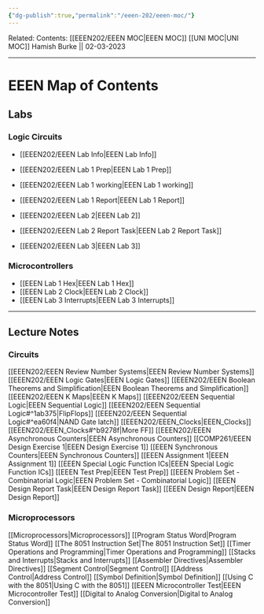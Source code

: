 ```yaml
---
{"dg-publish":true,"permalink":"/eeen-202/eeen-moc/"}
---
```



Related: 
Contents: [[EEEN202/EEEN MOC\|EEEN MOC]]
[[UNI MOC\|UNI MOC]]
Hamish Burke || 02-03-2023
***

# EEEN Map of Contents

## Labs

### Logic Circuits

- [[EEEN202/EEEN Lab Info\|EEEN Lab Info]]

- [[EEEN202/EEEN Lab 1 Prep\|EEEN Lab 1 Prep]]
- [[EEEN202/EEEN Lab 1 working\|EEEN Lab 1 working]]
- [[EEEN202/EEEN Lab 1 Report\|EEEN Lab 1 Report]]

- [[EEEN202/EEEN Lab 2\|EEEN Lab 2]]
- [[EEEN202/EEEN Lab 2 Report Task\|EEEN Lab 2 Report Task]]

- [[EEEN202/EEEN Lab 3\|EEEN Lab 3]]

### Microcontrollers

- [[EEEN Lab 1 Hex\|EEEN Lab 1 Hex]]
- [[EEEN Lab 2 Clock\|EEEN Lab 2 Clock]]
- [[EEEN Lab 3 Interrupts\|EEEN Lab 3 Interrupts]]

***

## Lecture Notes

### Circuits

[[EEEN202/EEEN Review Number Systems\|EEEN Review Number Systems]]
[[EEEN202/EEEN Logic Gates\|EEEN Logic Gates]]
[[EEEN202/EEEN Boolean Theorems and Simplification\|EEEN Boolean Theorems and Simplification]]
[[EEEN202/EEEN K Maps\|EEEN K Maps]]
[[EEEN202/EEEN Sequential Logic\|EEEN Sequential Logic]]
	[[EEEN202/EEEN Sequential Logic#^1ab375\|FlipFlops]]
	[[EEEN202/EEEN Sequential Logic#^ea60f4\|NAND Gate latch]]
[[EEEN202/EEEN_Clocks\|EEEN_Clocks]]
	[[EEEN202/EEEN_Clocks#^b9278f\|More FF]]
[[EEEN202/EEEN Asynchronous Counters\|EEEN Asynchronous Counters]]
[[COMP261/EEEN Design Exercise 1\|EEEN Design Exercise 1]]
[[EEEN Synchronous Counters\|EEEN Synchronous Counters]]
[[EEEN Assignment 1\|EEEN Assignment 1]]
[[EEEN Special Logic Function ICs\|EEEN Special Logic Function ICs]]
[[EEEN Test Prep\|EEEN Test Prep]]
[[EEEN Problem Set - Combinatorial Logic\|EEEN Problem Set - Combinatorial Logic]]
[[EEEN Design Report Task\|EEEN Design Report Task]]
[[EEEN Design Report\|EEEN Design Report]]

### Microprocessors

[[Microprocessors\|Microprocessors]]
[[Program Status Word\|Program Status Word]]
[[The 8051 Instruction Set\|The 8051 Instruction Set]]
[[Timer Operations and Programming\|Timer Operations and Programming]]
[[Stacks and Interrupts\|Stacks and Interrupts]]
[[Assembler Directives\|Assembler Directives]]
	[[Segment Control\|Segment Control]]
	[[Address Control\|Address Control]]
	[[Symbol Definition\|Symbol Definition]]
[[Using C with the 8051\|Using C with the 8051]]
[[EEEN Microcontroller Test\|EEEN Microcontroller Test]]
[[Digital to Analog Conversion\|Digital to Analog Conversion]]

